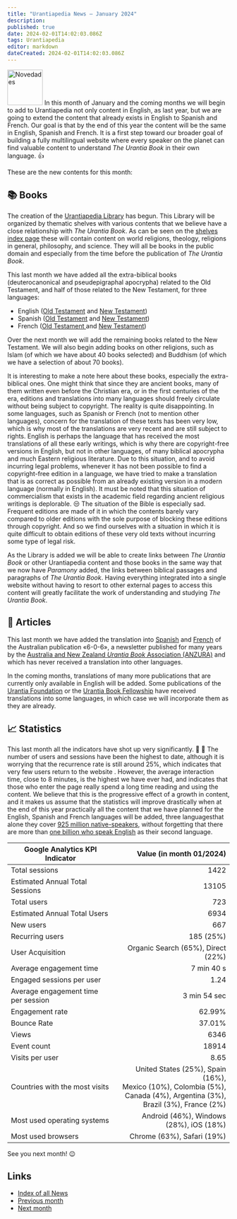 ```yaml
---
title: "Urantiapedia News — January 2024"
description: 
published: true
date: 2024-02-01T14:02:03.086Z
tags: Urantiapedia
editor: markdown
dateCreated: 2024-02-01T14:02:03.086Z
---
```


<img src="/_assets/svg/icon-news.svg" alt="Novedades" style="width: 80px;"> In this month of January and the coming months we will begin to add to Urantiapedia not only content in English, as last year, but we are going to extend the content that already exists in English to Spanish and French. Our goal is that by the end of this year the content will be the same in English, Spanish and French. It is a first step toward our broader goal of building a fully multilingual website where every speaker on the planet can find valuable content to understand _The Urantia Book_ in their own language. :+1: 

These are the new contents for this month: 

## :books: Books 

The creation of the [Urantiapedia Library](/en/book) has begun. This Library will be organized by thematic shelves with various contents that we believe have a close relationship with _The Urantia Book_. As can be seen on the [shelves index page](/en/index/books) these will contain content on world religions, theology, religions in general, philosophy, and science. They will all be books in the public domain and especially from the time before the publication of _The Urantia Book_. 

This last month we have added all the extra-biblical books (deuterocanonical and pseudepigraphal apocrypha) related to the Old Testament, and half of those related to the New Testament, for three languages: 

- English ([Old Testament](/en/index/books_judeo_christianism_ot ) and [New Testament](/en/index/books_judeo_christianism_nt)) 
- Spanish ([Old Testament](/es/index/books_judeo_christianism_ot) and [New Testament](/es/index/books_judeo_christianism_nt)) 
- French ([Old Testament ](/fr/index/books_judeo_christianism_ot) and [New Testament](/fr/index/books_judeo_christianism_nt)) 

Over the next month we will add the remaining books related to the New Testament. We will also begin adding books on other religions, such as Islam (of which we have about 40 books selected) and Buddhism (of which we have a selection of about 70 books).

It is interesting to make a note here about these books, especially the extra-biblical ones. One might think that since they are ancient books, many of them written even before the Christian era, or in the first centuries of the era, editions and translations into many languages ​​should freely circulate without being subject to copyright. The reality is quite disappointing. In some languages, such as Spanish or French (not to mention other languages), concern for the translation of these texts has been very low, which is why most of the translations are very recent and are still subject to rights. English is perhaps the language that has received the most translations of all these early writings, which is why there are copyright-free versions in English, but not in other languages, of many biblical apocrypha and much Eastern religious literature. Due to this situation, and to avoid incurring legal problems, whenever it has not been possible to find a copyright-free edition in a language, we have tried to make a translation that is as correct as possible from an already existing version in a modern language (normally in English). It must be noted that this situation of commercialism that exists in the academic field regarding ancient religious writings is deplorable. :unamused: The situation of the Bible is especially sad. Frequent editions are made of it in which the contents barely vary compared to older editions with the sole purpose of blocking these editions through copyright. And so we find ourselves with a situation in which it is quite difficult to obtain editions of these very old texts without incurring some type of legal risk. 

As the Library is added we will be able to create links between _The Urantia Book_ or other Urantiapedia content and those books in the same way that we now have _Paramony_ added, the links between biblical passages and paragraphs of _The Urantia Book_. Having everything integrated into a single website without having to resort to other external pages to access this content will greatly facilitate the work of understanding and studying _The Urantia Book_. 

## :page_with_curl: Articles 

This last month we have added the translation into [Spanish](/es/index/articles_606) and [French](/fr/index/articles_606) of the Australian publication «6-0-6», a newsletter published for many years by the [Australia and New Zealand _Urantia Book_ Association (ANZURA)](https://anzura.urantia-association.org/) and which has never received a translation into other languages.

In the coming months, translations of many more publications that are currently only available in English will be added. Some publications of the [Urantia Foundation](https://www.urantia.org/) or the [Urantia Book Fellowship](https://urantiabook.org/) have received translations into some languages, in which case we will incorporate them as they are already. 

## :chart_with_upwards_trend: Statistics 

This last month all the indicators have shot up very significantly. :clap: :clap: The number of users and sessions have been the highest to date, although it is worrying that the recurrence rate is still around 25%, which indicates that very few users return to the website . However, the average interaction time, close to 8 minutes, is the highest we have ever had, and indicates that those who enter the page really spend a long time reading and using the content. We believe that this is the progressive effect of a growth in content, and it makes us assume that the statistics will improve drastically when at the end of this year practically all the content that we have planned for the English, Spanish and French languages will be added, three languages ​​that alone they cover [925 million native-speakers](https://en.wikipedia.org/wiki/List_of_languages_by_number_of_native_speakers), without forgetting that there are more than [one billion who speak English](https://en.wikipedia.org/wiki/List_of_languages_by_total_number_of_speakers) as their second language. 

Google Analytics KPI Indicator | Value (in month 01/2024) 
--- | ---: 
Total sessions | 1422 
Estimated Annual Total Sessions | 13105 
Total users | 723 
Estimated Annual Total Users | 6934 
New users | 667 
Recurring users | 185 (25%) 
User Acquisition | Organic Search (65%), Direct (22%) 
Average engagement time | 7 min 40 s 
Engaged sessions per user | 1.24 
Average engagement time per session | 3 min 54 sec 
Engagement rate | 62.99% 
Bounce Rate | 37.01% 
Views | 6346 
Event count | 18914 
Visits per user | 8.65 
Countries with the most visits | United States (25%), Spain (16%), <br>Mexico (10%), Colombia (5%), <br>Canada (4%), Argentina (3%), <br>Brazil (3%), France (2%) 
Most used operating systems | Android (46%), Windows (28%), iOS (18%) 
Most used browsers | Chrome (63%), Safari (19%) 

See you next month! :wink: 

## Links 

- [Index of all News](/en/news) 
- [Previous month](/en/news/2023/12)
- [Next month](/en/news/2024/02)